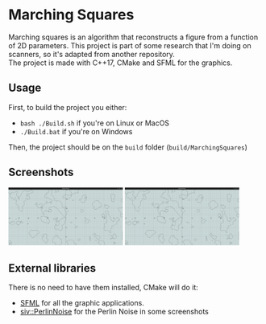 # Marching Squares
Marching squares is an algorithm that reconstructs a figure from a function of 2D parameters. This project is part of some research that I'm doing on scanners, so it's adapted from another repository. \
The project is made with C++17, CMake and SFML for the graphics.

## Usage
First, to build the project you either:
- ```bash ./Build.sh``` if you're on Linux or MacOS
- ```./Build.bat``` if you're on Windows

Then, the project should be on the ```build``` folder (```build/MarchingSquares```)

## Screenshots
<!-- TODO: Add another image of a simple function with the points inside and outside -->

<img src="screenshots/MarchingSquaresHeightmap-1.png" width="45%" title="Marching Squares program with some Perlin Noise" />
<img src="screenshots/MarchingSquaresHeightmap-1.png" width="45%" title="Marching Squares program with some Perlin Noise" />




## External libraries
There is no need to have them installed, CMake will do it:
- [SFML](https://github.com/SFML/SFML) for all the graphic applications.
- [siv::PerlinNoise](https://github.com/Reputeless/PerlinNoise) for the Perlin Noise in some screenshots
